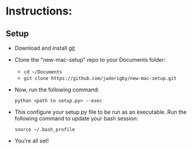 # Instructions: #

## Setup ##

- Download and install [git](https://git-scm.com/downloads)

- Clone the "new-mac-setup" repo to your Documents folder:
  - `cd ~/Documents`
  - `git clone https://github.com/jaderigby/new-mac-setup.git`

- Now, run the following command:

  `python <path to setup.py> --exec`

- This configure your setup.py file to be run as an executable. Run the following command to update your bash session:

  `source ~/.bash_profile`

- You're all set!
